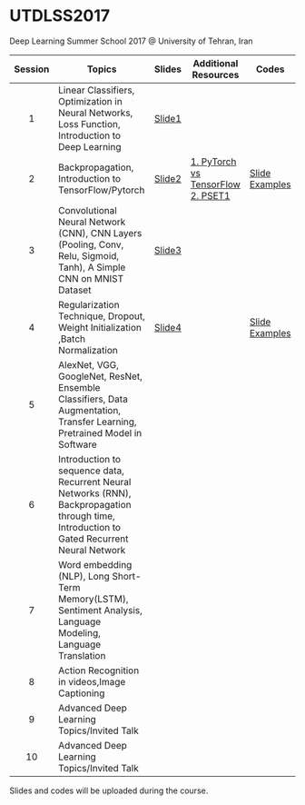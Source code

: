 # UTDLSS2017
Deep Learning Summer School 2017 @ University of Tehran, Iran

| Session | Topics                                                                                                                                       | Slides | Additional Resources | Codes |
|:-------:|-------------------------------------------------------------------------------------------------------------------------------|--------|----------------------------------------------------|-------|
|    1    |                                 Linear Classifiers, Optimization in Neural Networks, Loss Function, Introduction to Deep Learning                                |   [Slide1](https://drive.google.com/file/d/0BwHUONZNYsKxUU5jUTQ0OTViWWc/view?usp=sharing)     |                      |       |
|    2    |              Backpropagation, Introduction to TensorFlow/Pytorch            |   [Slide2](https://drive.google.com/file/d/0BwHUONZNYsKxdWVscEVjX2JOWE0/view?usp=sharing)     |    [1. PyTorch vs TensorFlow](https://medium.com/@dubovikov.kirill/pytorch-vs-tensorflow-spotting-the-difference-25c75777377b)    [2. PSET1](https://drive.google.com/file/d/0BwHUONZNYsKxRWxFUGw1M3hOa1U/view?usp=sharing)              |   [Slide Examples](https://github.com/mohammad-py/UTDLSS2017/tree/master/Week1_Codes)    |
|    3    |              Convolutional Neural Network (CNN), CNN Layers (Pooling, Conv, Relu, Sigmoid, Tanh), A Simple CNN on MNIST Dataset              |    [Slide3](https://drive.google.com/open?id=0B21Wl06uvFPFMmRPU05EZ1RQTTA)    |                      |       |
|    4    |                                           Regularization Technique, Dropout, Weight Initialization ,Batch Normalization                                          |    [Slide4](https://drive.google.com/open?id=0B21Wl06uvFPFWVE2ampzTnIyZFk)    |                      |   [Slide Examples](https://github.com/mohammad-py/UTDLSS2017/tree/master/Week2_Codes)    |
|    5    |           AlexNet, VGG, GoogleNet, ResNet, Ensemble Classifiers, Data Augmentation, Transfer Learning, Pretrained Model in Software          |        |                      |       |
|    6    | Introduction to sequence data, Recurrent Neural Networks (RNN), Backpropagation through time, Introduction to Gated Recurrent Neural Network |        |                      |       |
|    7    |                Word embedding (NLP), Long Short-Term Memory(LSTM), Sentiment Analysis, Language Modeling, Language Translation               |        |                      |       |
|    8    |                                         Action Recognition in videos,Image Captioning                                        |        |                      |       |
|    9    |                                                  Advanced Deep Learning Topics/Invited Talk                                                  |        |                      |       |
|    10   |                                                  Advanced Deep Learning Topics/Invited Talk                                                  |        |                      |       |

Slides and codes will be uploaded during the course.
